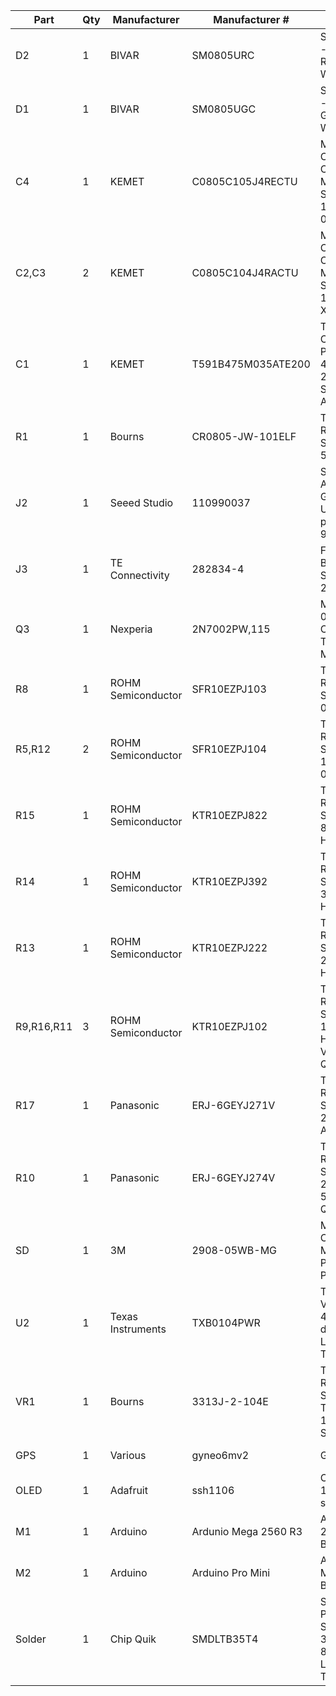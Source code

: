 | Part | Qty | Manufacturer | Manufacturer # | Description | Link |
| ---- | --- | ------------ | -------------- | ----------- | ---- |
| D2 | 1 | BIVAR | SM0805URC | Standard LEDs - SMD Ultra Red 660 nm Water Clear | https://www.mouser.com/ProductDetail/749-SM0805URC
| D1 | 1 | BIVAR | SM0805UGC | Standard LEDs - SMD Ultra Green 525 nm Water Clear | https://www.mouser.com/ProductDetail/749-SM0805UGC
| C4 | 1 | KEMET | C0805C105J4RECTU | Multilayer Ceramic Capacitors MLCC - SMD/SMT 16V 1uF X7R 0805 5% | https://www.mouser.com/ProductDetail/80-C0805C105J4RECTU
| C2,C3 | 2 | KEMET | C0805C104J4RACTU | Multilayer Ceramic Capacitors MLCC - SMD/SMT 16V 0.1uF X7R 0805 5% | https://www.mouser.com/ProductDetail/80-C0805C104J4R
| C1 | 1 | KEMET | T591B475M035ATE200 | Tantalum Capacitors - Polymer 35V 4.7uF 1311 20% E SR=200mOhm AEC-Q200 | https://www.mouser.com/ProductDetail/80-T591B475M35ATE200
| R1 | 1 | Bourns | CR0805-JW-101ELF | Thick Film Resistors - SMD 100ohm 5% | https://www.mouser.com/ProductDetail/Bourns/CR0805-JW-101ELF?qs=wL7NMIHXUPl5EcPQbx1sug%3D%3D
| J2 | 1 | Seeed Studio | 110990037 | Seeed Studio Accessories Grove - Universal 4 pin connector 90 (10 PCs) | https://www.mouser.com/ProductDetail/713-110990037
| J3 | 1 | TE Connectivity | 282834-4 | Fixed Terminal Blocks 4P SIDE ENTRY 2.54mm | https://www.mouser.com/ProductDetail/571-282834-4
| Q3 | 1 | Nexperia | 2N7002PW,115 | MOSFET 60V 0.3A N-CHANNEL TRENCH MOSFET | https://www.mouser.com/ProductDetail/771-2N7002PW-115
| R8 | 1 | ROHM Semiconductor | SFR10EZPJ103 | Thick Film Resistors - SMD 10Kohm 0805 5% | https://www.mouser.com/ProductDetail/755-SFR10EZPJ103
| R5,R12 | 2 | ROHM Semiconductor | SFR10EZPJ104 | Thick Film Resistors - SMD 100Kohm 0805 5% | https://www.mouser.com/ProductDetail/755-SFR10EZPJ104
| R15 | 1 | ROHM Semiconductor | KTR10EZPJ822 | Thick Film Resistors - SMD 0805 8.2Kohm 5% High Voltage | https://www.mouser.com/ProductDetail/755-KTR10EZPJ822
| R14 | 1 | ROHM Semiconductor | KTR10EZPJ392 | Thick Film Resistors - SMD 0805 3.9Kohm 5% High Voltage | https://www.mouser.com/ProductDetail/755-KTR10EZPJ392
| R13 | 1 | ROHM Semiconductor | KTR10EZPJ222 | Thick Film Resistors - SMD 0805 2.2Kohm 5% High Voltage | https://www.mouser.com/ProductDetail/755-KTR10EZPJ222
| R9,R16,R11 | 3 | ROHM Semiconductor | KTR10EZPJ102 | Thick Film Resistors - SMD 0805 1Kohm 5% High VoltageAEC-Q200 | https://www.mouser.com/ProductDetail/755-KTR10EZPJ102
| R17 | 1 | Panasonic | ERJ-6GEYJ271V | Thick Film Resistors - SMD 0805 270ohms 5% AEC-Q200 | https://www.mouser.com/ProductDetail/667-ERJ-6GEYJ271V
| R10 | 1 | Panasonic | ERJ-6GEYJ274V | Thick Film Resistors - SMD 0805 270Kohms 5% AEC-Q200 | https://www.mouser.com/ProductDetail/667-ERJ-6GEYJ274V
| SD | 1 | 3M | 2908-05WB-MG | Memory Card Connectors MICROSD 8P P/P SMT POLARIZED | https://www.mouser.com/ProductDetail/517-2908-05WB-MG
| U2 | 1 | Texas Instruments | TXB0104PWR | Translation - Voltage Levels 4-Bit Bi-directional V-Level Translator | https://www.mouser.com/ProductDetail/595-TXB0104PWR
| VR1 | 1 | Bourns | 3313J-2-104E | Trimmer Resistors - SMD 3MM TRIM POT 100K SM D SEALED | https://www.mouser.com/ProductDetail/652-3313J-2-104E
| GPS | 1 | Various | gyneo6mv2 | GPS Reciever | https://a.co/d/f8HjOKv (Note: please pay attention to the pinout and form-factor. it may be necessary to solder a small jumper to match the pinout.)
| OLED | 1 | Adafruit | ssh1106 | Oled Display 128x64 I2C sh1106 1.3" | https://a.co/d/fJx9IbG (Note: you can buy many different brands jsut be sure it is a 128x64 and 1.3" ssh1106 I2C. Alternatively, you can update the firmware to match your model.)
| M1 | 1 | Arduino | Ardunio Mega 2560 R3 | Arduino Mega 2560 Dev Board | https://www.amazon.com/gp/product/B01H4ZLZLQ/ref=ppx_yo_dt_b_asin_title_o05_s01?ie=UTF8&psc=1
| M2 | 1 | Arduino | Arduino Pro Mini | Arduino Pro Mini Dev Board | https://www.amazon.com/gp/product/B07X2JGS69/ref=ppx_yo_dt_b_asin_title_o05_s01?ie=UTF8&psc=1
| Solder| 1 | Chip Quik | SMDLTB35T4 | Solder Solder Paste Sn60/Bi40 T4 35g Syringe 87% Metal Low-Temperature | https://www.mouser.com/ProductDetail/Chip-Quik/SMDLTB35T4?qs=amGC7iS6iy8V7Ynvdf414A%3D%3D

